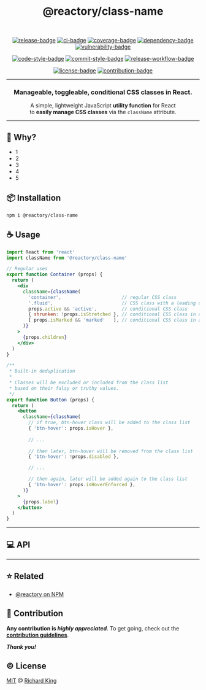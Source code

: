 <h1 align="center">
  @reactory/class-name
</h1>

<br />

<!-- Badges - 1st row -->
<p align="center">
  <!-- NPM badge -->
  <a href="https://www.npmjs.com/package/@reactory/class-name"><img src="https://img.shields.io/npm/v/@reactory/class-name?logo=npm" alt="release-badge"></a>
  <!-- CI badge -->
  <a href="https://github.com/reactory/class-name/actions?query=workflow%3ACI"><img src="https://github.com/reactory/class-name/workflows/CI/badge.svg" alt="ci-badge"></a>
  <!-- Coverage badge -->
  <a href="https://codecov.io/gh/reactory/class-name"><img src="https://img.shields.io/codecov/c/github/reactory/class-name?logo=codecov&logoColor=white" alt="coverage-badge"></a>
  <!-- Dependency badge -->
  <a href="https://github.com/reactory/class-name/pulls?q=is%3Apr+is%3Aopen+label%3Asecurity"><img src="https://img.shields.io/badge/Dependabot-✔-brightgreen.svg?logo=dependabot" alt="dependency-badge"></a>  
  <!-- Vulnerability badge -->
  <a href="https://socket.dev/npm/package/@reactory/class-name"><img src="https://socket.dev/api/badge/npm/package/@reactory/class-name" alt="vulnerability-badge"></a>  
</p>

<!-- Badges - 2nd row -->
<p align="center">
  <!-- Code style badge -->
  <a href="https://www.npmjs.com/package/ts-standard"><img src="https://img.shields.io/badge/Code-TS--Standard-3178C6.svg?logo=typescript&logoColor=white" alt="code-style-badge"></a>
  <!-- Commit style badge -->
  <a href="https://github.com/semantic-release/semantic-release/blob/master/CONTRIBUTING.md#commit-message-guidelines"><img src="https://img.shields.io/badge/Commit-Conventional_Commits-EF7B4D.svg?logo=git&logoColor=white" alt="commit-style-badge"></a>
  <!-- Release workflow badge -->
  <a href="https://semantic-release.gitbook.io/semantic-release"><img src="https://img.shields.io/badge/Release-Semantic_Release-ED2B88.svg?logo=semanticweb&logoColor=white" alt="release-workflow-badge"></a>    
</p>

<!-- Badges - 3rd row -->
<p align="center">
  <!-- License badge -->
  <a href="https://github.com/reactory/class-name/blob/main/LICENSE"><img src="https://img.shields.io/badge/License-MIT-brightgreen.svg?logo=github" alt="license-badge"></a>
  <!-- Contribution badge -->
  <a href="https://github.com/reactory/class-name/blob/main/.github/CONTRIBUTING.md"><img src="https://img.shields.io/badge/PRs-Welcome!-brightgreen.svg?logo=git&logoColor=white" alt="contribution-badge"></a>
</p>

---

<h3 align="center">
  Manageable, toggleable, conditional CSS classes in React.
</h3>

<p align="center">
  A simple, lightweight JavaScript <b>utility function</b> for React <br/> to <b>easily manage CSS classes</b> via the <code>className</code> attribute.
</p>

---

## 🤔 Why?

- 1
- 2
- 3
- 4
- 5

## 📦 Installation

```
npm i @reactory/class-name
```

## ☕ Usage

```jsx
import React from 'react'
import className from '@reactory/class-name'

// Regular uses
export function Container (props) {
  return (
    <div
      className={className(
        'container',                      // regular CSS class
        '.fluid',                         // CSS class with a leading dot
        props.active && 'active',         // conditional CSS class        
        { shrunken: !props.isStretched }, // conditional CSS class in an object
        [ props.isMarked && 'marked'   ], // conditional CSS class in an array
      )}
    >
      {props.children}
    </div>
  )
}

/**
 * Built-in deduplication
 * 
 * Classes will be excluded or included from the class list
 * based on their falsy or truthy values.
 */
export function Button (props) {
  return (
    <button
      className={className(
        // if true, btn-hover class will be added to the class list
        { 'btn-hover': props.isHover },
        
        // ...        
        
        // then later, btn-hover will be removed from the class list
        { 'btn-hover': !props.disabled },

        // ...

        // then again, later will be added again to the class list
        { 'btn-hover': props.isHoverEnforced },
      )}
    >
      {props.label}
    </button>
  )
}
```

---

## 💻 API

<!--- <% api --->
<!--- api %> --->

---

## ⭐ Related

- [@reactory on NPM](https://www.npmjs.com/org/reactory)

## 🍻 Contribution

**Any contribution is ***highly appreciated*****. To get going, check out the [**contribution guidelines**][url-contrib-doc].

***Thank you!***

## ©️ License

[MIT][url-license-doc] @ [Richard King](https://richrdkng.com)

<!--- References =============================================================================== -->

<!--- URLs -->
[url-license-doc]: https://github.com/reactory/class-name/blob/main/LICENSE
[url-contrib-doc]: https://github.com/reactory/class-name/blob/main/.github/CONTRIBUTING.md
